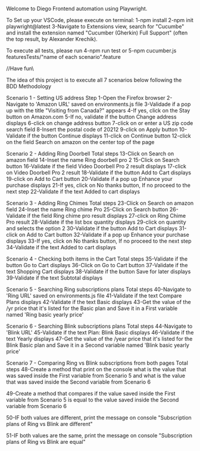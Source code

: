 Welcome to Diego Frontend automation using Playwright.

To Set up your VSCode, please execute on terminal:
1-npm install
2-npm init playwright@latest
3-Navigate to Extensions view, search for "Cucumbe" and install the extension named "Cucumber (Gherkin) Full Support" (often the top result, by Alexander Krechik).

To execute all tests, please run
4-npm run test
or
5-npm cucumber.js featuresTests/"name of each scenario".feature

//Have fun\\

The idea of this project is to execute all 7 scenarios below following the BDD Methodology

Scenario 1 - Setting US address
Step 1-Open the Firefox browser
2-Navigate to 'Amazon URL' saved on environments.js file
3-Validade if a pop up with the title "Visiting from Canada?" appears
4-If yes, click on the Stay button on Amazon.com
5-If no, validate if the button Change address displays
6-click on change address button
7-click on or enter a US zip code search field
8-Insert the postal code of 20212
9-click on Apply button
10-Validate if the button Continue displays
11-click on Continue button
12-click on the field Search on amazon on the center top of the page

Scenario 2 - Adding Ring Doorbell
Total steps 13-Click on Search on amazon field
14-Inset the name Ring doorbell pro 2
15-Click on Search button
16-Validate if the field Video Doorbell Pro 2 result displays
17-click on Video Doorbell Pro 2 result
18-Validate if the button Add to Cart displays
19-click on Add to Cart button
20-Validate if a pop up Enhance your purchase displays
21-If yes, click on No thanks button, If no proceed to the next step
22-Validate if the text Added to cart displays

Scenario 3 - Adding Ring Chimes
Total steps 23-Click on Search on amazon field
24-Inset the name Ring chime Pro
25-Click on Search button
26-Validate if the field Ring chime pro result displays
27-click on Ring Chime Pro result
28-Validate if the list box quantity displays
29-click on quantity and selects the option 2
30-Validate if the button Add to Cart displays
31-click on Add to Cart button
32-Validate if a pop up Enhance your purchase displays
33-If yes, click on No thanks button, If no proceed to the next step 
34-Validate if the text Added to cart displays

Scenario 4 - Checking both items in the Cart
Total steps 35-Validate if the button Go to Cart displays
36-Click on Go to Cart button
37-Validate if the text Shopping Cart displays
38-Validate if the button Save for later displays
39-Validate if the text Subtotal displays

Scenario 5 - Searching Ring subscriptions plans
Total steps 40-Navigate to 'Ring URL' saved on environments.js file
41-Validate if the text Compare Plans displays
42-Validate if the text Basic displays
43-Get the value of the /yr price that it's listed for the Basic plan and Save it in a First variable named 'Ring basic yearly price'

Scenario 6 - Searching Blink subscriptions plans
Total steps 44-Navigate to 'Blink URL'
45-Validate if the text Plan: Blink Basic displays
46-Validate if the text Yearly displays
47-Get the value of the /year price that it's listed for the Blink Basic plan and Save it in a Second variable named 'Blink basic yearly price'

Scenario 7 - Comparing Ring vs Blink subscriptions from both pages
Total steps 48-Create a method that print on the console what is the value that was saved inside the First variable from Scenario 5 and what is the value that was saved inside the Second variable from Scenario 6

49-Create a method that compares if the value saved inside the First variable from Scenario 5 is equal to the value saved inside the Second variable from Scenario 6

50-IF both values are different, print the message on console "Subscription plans of Ring vs Blink are different"

51-IF both values are the same, print the message on console "Subscription plans of Ring vs Blink are equal"